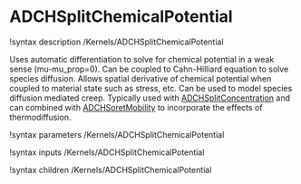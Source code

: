 # ADCHSplitChemicalPotential

!syntax description /Kernels/ADCHSplitChemicalPotential

Uses automatic differentiation to solve for chemical potential in a weak sense (mu-mu_prop=0).  Can
be coupled to Cahn-Hilliard equation to solve species diffusion.  Allows spatial derivative of
chemical potential when coupled to material state such as stress, etc.  Can be used to model
species diffusion mediated creep.  Typically used with
[ADCHSplitConcentration](/ADCHSplitConcentration.md) and can combined with
[ADCHSoretMobility](/ADCHSoretMobility.md) to incorporate the effects of thermodiffusion.  

!syntax parameters /Kernels/ADCHSplitChemicalPotential

!syntax inputs /Kernels/ADCHSplitChemicalPotential

!syntax children /Kernels/ADCHSplitChemicalPotential

